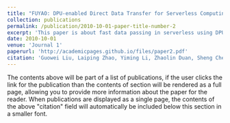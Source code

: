 ```yaml
---
title: "FUYAO: DPU-enabled Direct Data Transfer for Serverless Computing"
collection: publications
permalink: /publication/2010-10-01-paper-title-number-2
excerpt: 'This paper is about fast data passing in serverless using DPU and RDMA.'
date: 2010-10-01
venue: 'Journal 1'
paperurl: 'http://academicpages.github.io/files/paper2.pdf'
citation: 'Guowei Liu, Laiping Zhao, Yiming Li, Zhaolin Duan, Sheng Chen, Yitao Hu, Zhiyuan Su, Wenyu Qu. FUYAO: DPU-enabled Direct Data Transfer for Serverless Computing. ASPLOS'24'
---
```

The contents above will be part of a list of publications, if the user clicks the link for the publication than the contents of section will be rendered as a full page, allowing you to provide more information about the paper for the reader. When publications are displayed as a single page, the contents of the above "citation" field will automatically be included below this section in a smaller font.
